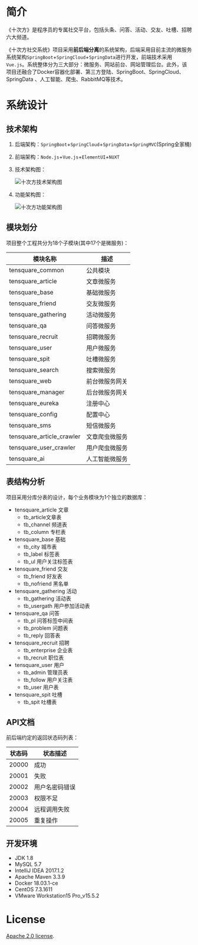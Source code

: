 # 简介
《十次方》是程序员的专属社交平台，包括头条、问答、活动、交友、吐槽、招聘六大频道。

《十次方社交系统》项目采用**前后端分离**的系统架构，后端采用目前主流的微服务系统架构`SpringBoot`+`SpringCloud`+`SpringData`进行开发，前端技术采用`Vue.js`。系统整体分为三大部分：微服务、网站前台、网站管理后台。此外，该项目还融合了Docker容器化部署、第三方登陆、SpringBoot、SpringCloud、SpringData 、人工智能、爬虫、RabbitMQ等技术。



# 系统设计

## 技术架构

1. 后端架构：`SpringBoot`+`SpringCloud`+`SpringData`+`SpringMVC`(Spring全家桶)

2. 前端架构：`Node.js`+`Vue.js`+`ElementUI`+`NUXT`

3. 技术架构图：

   ![十次方技术架构图](https://tiancixiong.coding.net/p/BlogIMG/d/BlogIMG/git/raw/master/blog/20201027_tensquare/image-20201027124345669.png)

4. 功能架构图：

   ![十次方功能架构图](https://tiancixiong.coding.net/p/BlogIMG/d/BlogIMG/git/raw/master/blog/20201027_tensquare/image-20201027125212961.png)



## 模块划分

项目整个工程共分为18个子模块(其中17个是微服务)：

| 模块名称                  | 描述           |
| ------------------------- | -------------- |
| tensquare_common          | 公共模块       |
| tensquare_article         | 文章微服务     |
| tensquare_base            | 基础微服务     |
| tensquare_friend          | 交友微服务     |
| tensquare_gathering       | 活动微服务     |
| tensquare_qa              | 问答微服务     |
| tensquare_recruit         | 招聘微服务     |
| tensquare_user            | 用户微服务     |
| tensquare_spit            | 吐槽微服务     |
| tensquare_search          | 搜索微服务     |
| tensquare_web             | 前台微服务网关 |
| tensquare_manager         | 后台微服务网关 |
| tensquare_eureka          | 注册中心       |
| tensquare_config          | 配置中心       |
| tensquare_sms             | 短信微服务     |
| tensquare_article_crawler | 文章爬虫微服务 |
| tensquare_user_crawler    | 用户爬虫微服务 |
| tensquare_ai              | 人工智能微服务 |



## 表结构分析

项目采用分库分表的设计，每个业务模块为1个独立的数据库：

- tensquare_article 文章
  - tb_article文章表
  - tb_channel 频道表
  - tb_column 专栏表
- tensquare_base 基础
  - tb_city 城市表
  - tb_label 标签表
  - tb_ul 用户关注标签表
- tensquare_friend 交友
  - tb_friend 好友表
  - tb_nofriend 黑名单
- tensquare_gathering 活动
  - tb_gathering 活动表
  - tb_usergath 用户参加活动表
- tensquare_qa 问答
  - tb_pl 问答标签中间表
  - tb_problem 问题表
  - tb_reply 回答表
- tensquare_recruit 招聘
  - tb_enterprise 企业表
  - tb_recruit 职位表
- tensquare_user 用户
  - tb_admin 管理员表
  - tb_follow 用户关注表
  - tb_user 用户表
- tensquare_spit 吐槽
  - tb_spit 吐槽表



## API文档

前后端约定的返回状态码列表：

| 状态码 | 状态描述       |
| ------ | -------------- |
| 20000  | 成功           |
| 20001  | 失败           |
| 20002  | 用户名密码错误 |
| 20003  | 权限不足       |
| 20004  | 远程调用失败   |
| 20005  | 重复操作       |



## 开发环境

- JDK 1.8
- MySQL 5.7
- IntelliJ IDEA 2017.1.2
- Apache Maven 3.3.9
- Docker 18.03.1-ce
- CentOS 7.3.1611
- VMware Workstation15 Pro_v15.5.2



# License

[Apache 2.0 license](https://www.apache.org/licenses/LICENSE-2.0.html).
